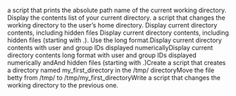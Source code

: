 a script that prints the absolute path name of the current working directory.
Display the contents list of your current directory.
a script that changes the working directory to the user’s home directory.
Display current directory contents, including hidden files Display current directory contents, including hidden files (starting with .). Use the long format.Display current directory contents with user and group IDs displayed numericallyDisplay current directory contents
long format with user and group IDs displayed numerically andAnd hidden files (starting with .)Create a script that creates a directory named my_first_directory in the /tmp/ directoryMove the file betty from /tmp/ to /tmp/my_first_directoryWrite a script that changes the working directory to the previous one.
